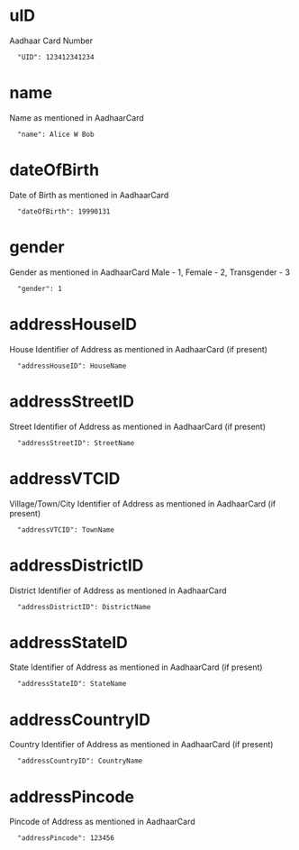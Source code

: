 # uID

Aadhaar Card Number 

```
  "UID": 123412341234
```

# name

Name as mentioned in AadhaarCard 

```
  "name": Alice W Bob
```

# dateOfBirth

Date of Birth as mentioned in AadhaarCard 

```
  "dateOfBirth": 19990131
```

# gender

Gender as mentioned in AadhaarCard  Male - 1, Female - 2, Transgender - 3

```
  "gender": 1
```

# addressHouseID

House Identifier of Address as mentioned in AadhaarCard (if present)

```
  "addressHouseID": HouseName
```

# addressStreetID

Street Identifier of Address as mentioned in AadhaarCard (if present)

```
  "addressStreetID": StreetName
```

# addressVTCID

Village/Town/City Identifier of Address as mentioned in AadhaarCard (if present)

```
  "addressVTCID": TownName
```

# addressDistrictID

District Identifier of Address as mentioned in AadhaarCard 

```
  "addressDistrictID": DistrictName
```

# addressStateID

State Identifier of Address as mentioned in AadhaarCard (if present)

```
  "addressStateID": StateName
```

# addressCountryID

Country Identifier of Address as mentioned in AadhaarCard (if present)

```
  "addressCountryID": CountryName
```

# addressPincode

Pincode of Address as mentioned in AadhaarCard

```
  "addressPincode": 123456
```
